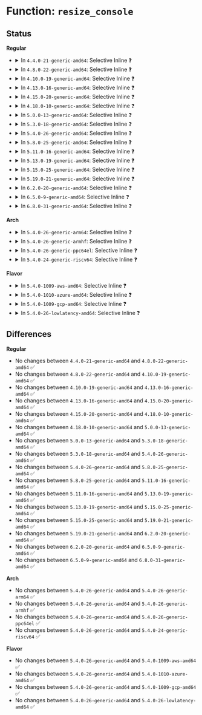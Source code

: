 # Function: <code>resize_console</code>

## Status
<b>Regular</b>
<ul>
<li>
<details>
<summary>In <code>4.4.0-21-generic-amd64</code>: Selective Inline ❓</summary>

```c
void resize_console(struct port * port)
```

```json
{
  "name": "resize_console",
  "collision_type": "Unique Static",
  "inline_type": "Selective",
  "funcs": [
    {
      "addr": 18446744071584182560,
      "name": "resize_console",
      "external": false,
      "loc": "drivers/char/virtio_console.c:1170",
      "file": "drivers/char/virtio_console.c",
      "inline": "not declared, inlined",
      "caller_inline": [],
      "caller_func": [
        "drivers/char/virtio_console.c:notifier_add_vio",
        "drivers/char/virtio_console.c:config_work_handler"
      ]
    }
  ],
  "symbols": [
    {
      "addr": 18446744071584182560,
      "name": "resize_console",
      "section": ".text",
      "bind": "STB_LOCAL",
      "size": 134
    }
  ]
}
```
</details>
</li>
<li>
<details>
<summary>In <code>4.8.0-22-generic-amd64</code>: Selective Inline ❓</summary>

```c
void resize_console(struct port * port)
```

```json
{
  "name": "resize_console",
  "collision_type": "Unique Static",
  "inline_type": "Selective",
  "funcs": [
    {
      "addr": 18446744071584521680,
      "name": "resize_console",
      "external": false,
      "loc": "drivers/char/virtio_console.c:1177",
      "file": "drivers/char/virtio_console.c",
      "inline": "not declared, inlined",
      "caller_inline": [],
      "caller_func": [
        "drivers/char/virtio_console.c:config_work_handler",
        "drivers/char/virtio_console.c:notifier_add_vio"
      ]
    }
  ],
  "symbols": [
    {
      "addr": 18446744071584521680,
      "name": "resize_console",
      "section": ".text",
      "bind": "STB_LOCAL",
      "size": 134
    }
  ]
}
```
</details>
</li>
<li>
<details>
<summary>In <code>4.10.0-19-generic-amd64</code>: Selective Inline ❓</summary>

```c
void resize_console(struct port * port)
```

```json
{
  "name": "resize_console",
  "collision_type": "Unique Static",
  "inline_type": "Selective",
  "funcs": [
    {
      "addr": 18446744071584703760,
      "name": "resize_console",
      "external": false,
      "loc": "drivers/char/virtio_console.c:1176",
      "file": "drivers/char/virtio_console.c",
      "inline": "not declared, inlined",
      "caller_inline": [],
      "caller_func": [
        "drivers/char/virtio_console.c:config_work_handler",
        "drivers/char/virtio_console.c:notifier_add_vio"
      ]
    }
  ],
  "symbols": [
    {
      "addr": 18446744071584703760,
      "name": "resize_console",
      "section": ".text",
      "bind": "STB_LOCAL",
      "size": 134
    }
  ]
}
```
</details>
</li>
<li>
<details>
<summary>In <code>4.13.0-16-generic-amd64</code>: Selective Inline ❓</summary>

```c
void resize_console(struct port * port)
```

```json
{
  "name": "resize_console",
  "collision_type": "Unique Static",
  "inline_type": "Selective",
  "funcs": [
    {
      "addr": 18446744071584785136,
      "name": "resize_console",
      "external": false,
      "loc": "drivers/char/virtio_console.c:1184",
      "file": "drivers/char/virtio_console.c",
      "inline": "not declared, inlined",
      "caller_inline": [],
      "caller_func": [
        "drivers/char/virtio_console.c:config_work_handler",
        "drivers/char/virtio_console.c:notifier_add_vio"
      ]
    }
  ],
  "symbols": [
    {
      "addr": 18446744071584785136,
      "name": "resize_console",
      "section": ".text",
      "bind": "STB_LOCAL",
      "size": 133
    }
  ]
}
```
</details>
</li>
<li>
<details>
<summary>In <code>4.15.0-20-generic-amd64</code>: Selective Inline ❓</summary>

```c
void resize_console(struct port * port)
```

```json
{
  "name": "resize_console",
  "collision_type": "Unique Static",
  "inline_type": "Selective",
  "funcs": [
    {
      "addr": 18446744071585205344,
      "name": "resize_console",
      "external": false,
      "loc": "drivers/char/virtio_console.c:1181",
      "file": "drivers/char/virtio_console.c",
      "inline": "not declared, inlined",
      "caller_inline": [],
      "caller_func": [
        "drivers/char/virtio_console.c:config_work_handler",
        "drivers/char/virtio_console.c:notifier_add_vio"
      ]
    }
  ],
  "symbols": [
    {
      "addr": 18446744071585205344,
      "name": "resize_console",
      "section": ".text",
      "bind": "STB_LOCAL",
      "size": 133
    }
  ]
}
```
</details>
</li>
<li>
<details>
<summary>In <code>4.18.0-10-generic-amd64</code>: Selective Inline ❓</summary>

```c
void resize_console(struct port * port)
```

```json
{
  "name": "resize_console",
  "collision_type": "Unique Static",
  "inline_type": "Selective",
  "funcs": [
    {
      "addr": 18446744071585441840,
      "name": "resize_console",
      "external": false,
      "loc": "drivers/char/virtio_console.c:1180",
      "file": "drivers/char/virtio_console.c",
      "inline": "not declared, inlined",
      "caller_inline": [],
      "caller_func": [
        "drivers/char/virtio_console.c:config_work_handler",
        "drivers/char/virtio_console.c:notifier_add_vio"
      ]
    }
  ],
  "symbols": [
    {
      "addr": 18446744071585441840,
      "name": "resize_console",
      "section": ".text",
      "bind": "STB_LOCAL",
      "size": 132
    }
  ]
}
```
</details>
</li>
<li>
<details>
<summary>In <code>5.0.0-13-generic-amd64</code>: Selective Inline ❓</summary>

```c
void resize_console(struct port * port)
```

```json
{
  "name": "resize_console",
  "collision_type": "Unique Static",
  "inline_type": "Selective",
  "funcs": [
    {
      "addr": 18446744071585565088,
      "name": "resize_console",
      "external": false,
      "loc": "drivers/char/virtio_console.c:1180",
      "file": "drivers/char/virtio_console.c",
      "inline": "not declared, inlined",
      "caller_inline": [],
      "caller_func": [
        "drivers/char/virtio_console.c:config_work_handler",
        "drivers/char/virtio_console.c:notifier_add_vio"
      ]
    }
  ],
  "symbols": [
    {
      "addr": 18446744071585565088,
      "name": "resize_console",
      "section": ".text",
      "bind": "STB_LOCAL",
      "size": 132
    }
  ]
}
```
</details>
</li>
<li>
<details>
<summary>In <code>5.3.0-18-generic-amd64</code>: Selective Inline ❓</summary>

```c
void resize_console(struct port * port)
```

```json
{
  "name": "resize_console",
  "collision_type": "Unique Static",
  "inline_type": "Selective",
  "funcs": [
    {
      "addr": 18446744071585784560,
      "name": "resize_console",
      "external": false,
      "loc": "drivers/char/virtio_console.c:1167",
      "file": "drivers/char/virtio_console.c",
      "inline": "not declared, inlined",
      "caller_inline": [],
      "caller_func": [
        "drivers/char/virtio_console.c:config_work_handler",
        "drivers/char/virtio_console.c:notifier_add_vio"
      ]
    }
  ],
  "symbols": [
    {
      "addr": 18446744071585784560,
      "name": "resize_console",
      "section": ".text",
      "bind": "STB_LOCAL",
      "size": 135
    }
  ]
}
```
</details>
</li>
<li>
<details>
<summary>In <code>5.4.0-26-generic-amd64</code>: Selective Inline ❓</summary>

```c
void resize_console(struct port * port)
```

```json
{
  "name": "resize_console",
  "collision_type": "Unique Static",
  "inline_type": "Selective",
  "funcs": [
    {
      "addr": 18446744071585927968,
      "name": "resize_console",
      "external": false,
      "loc": "drivers/char/virtio_console.c:1167",
      "file": "drivers/char/virtio_console.c",
      "inline": "not declared, inlined",
      "caller_inline": [],
      "caller_func": [
        "drivers/char/virtio_console.c:config_work_handler",
        "drivers/char/virtio_console.c:notifier_add_vio"
      ]
    }
  ],
  "symbols": [
    {
      "addr": 18446744071585927968,
      "name": "resize_console",
      "section": ".text",
      "bind": "STB_LOCAL",
      "size": 135
    }
  ]
}
```
</details>
</li>
<li>
<details>
<summary>In <code>5.8.0-25-generic-amd64</code>: Selective Inline ❓</summary>

```c
void resize_console(struct port * port)
```

```json
{
  "name": "resize_console",
  "collision_type": "Unique Static",
  "inline_type": "Selective",
  "funcs": [
    {
      "addr": 18446744071586663488,
      "name": "resize_console",
      "external": false,
      "loc": "drivers/char/virtio_console.c:1165",
      "file": "drivers/char/virtio_console.c",
      "inline": "not declared, inlined",
      "caller_inline": [],
      "caller_func": [
        "drivers/char/virtio_console.c:config_work_handler",
        "drivers/char/virtio_console.c:notifier_add_vio"
      ]
    }
  ],
  "symbols": [
    {
      "addr": 18446744071586663488,
      "name": "resize_console",
      "section": ".text",
      "bind": "STB_LOCAL",
      "size": 135
    }
  ]
}
```
</details>
</li>
<li>
<details>
<summary>In <code>5.11.0-16-generic-amd64</code>: Selective Inline ❓</summary>

```c
void resize_console(struct port * port)
```

```json
{
  "name": "resize_console",
  "collision_type": "Unique Static",
  "inline_type": "Selective",
  "funcs": [
    {
      "addr": 18446744071586773392,
      "name": "resize_console",
      "external": false,
      "loc": "drivers/char/virtio_console.c:1165",
      "file": "drivers/char/virtio_console.c",
      "inline": "not declared, inlined",
      "caller_inline": [],
      "caller_func": [
        "drivers/char/virtio_console.c:config_work_handler",
        "drivers/char/virtio_console.c:notifier_add_vio"
      ]
    }
  ],
  "symbols": [
    {
      "addr": 18446744071586773392,
      "name": "resize_console",
      "section": ".text",
      "bind": "STB_LOCAL",
      "size": 135
    }
  ]
}
```
</details>
</li>
<li>
<details>
<summary>In <code>5.13.0-19-generic-amd64</code>: Selective Inline ❓</summary>

```c
void resize_console(struct port * port)
```

```json
{
  "name": "resize_console",
  "collision_type": "Unique Static",
  "inline_type": "Selective",
  "funcs": [
    {
      "addr": 18446744071586653392,
      "name": "resize_console",
      "external": false,
      "loc": "drivers/char/virtio_console.c:1165",
      "file": "drivers/char/virtio_console.c",
      "inline": "not declared, inlined",
      "caller_inline": [],
      "caller_func": [
        "drivers/char/virtio_console.c:config_work_handler",
        "drivers/char/virtio_console.c:notifier_add_vio"
      ]
    }
  ],
  "symbols": [
    {
      "addr": 18446744071586653392,
      "name": "resize_console",
      "section": ".text",
      "bind": "STB_LOCAL",
      "size": 135
    }
  ]
}
```
</details>
</li>
<li>
<details>
<summary>In <code>5.15.0-25-generic-amd64</code>: Selective Inline ❓</summary>

```c
void resize_console(struct port * port)
```

```json
{
  "name": "resize_console",
  "collision_type": "Unique Static",
  "inline_type": "Selective",
  "funcs": [
    {
      "addr": 18446744071587202464,
      "name": "resize_console",
      "external": false,
      "loc": "drivers/char/virtio_console.c:1165",
      "file": "drivers/char/virtio_console.c",
      "inline": "not declared, inlined",
      "caller_inline": [],
      "caller_func": [
        "drivers/char/virtio_console.c:config_work_handler",
        "drivers/char/virtio_console.c:notifier_add_vio"
      ]
    }
  ],
  "symbols": [
    {
      "addr": 18446744071587202464,
      "name": "resize_console",
      "section": ".text",
      "bind": "STB_LOCAL",
      "size": 135
    }
  ]
}
```
</details>
</li>
<li>
<details>
<summary>In <code>5.19.0-21-generic-amd64</code>: Selective Inline ❓</summary>

```c
void resize_console(struct port * port)
```

```json
{
  "name": "resize_console",
  "collision_type": "Unique Static",
  "inline_type": "Selective",
  "funcs": [
    {
      "addr": 18446744071588505712,
      "name": "resize_console",
      "external": false,
      "loc": "drivers/char/virtio_console.c:1166",
      "file": "drivers/char/virtio_console.c",
      "inline": "not declared, inlined",
      "caller_inline": [],
      "caller_func": [
        "drivers/char/virtio_console.c:config_work_handler",
        "drivers/char/virtio_console.c:notifier_add_vio"
      ]
    }
  ],
  "symbols": [
    {
      "addr": 18446744071588505712,
      "name": "resize_console",
      "section": ".text",
      "bind": "STB_LOCAL",
      "size": 155
    }
  ]
}
```
</details>
</li>
<li>
<details>
<summary>In <code>6.2.0-20-generic-amd64</code>: Selective Inline ❓</summary>

```c
void resize_console(struct port * port)
```

```json
{
  "name": "resize_console",
  "collision_type": "Unique Static",
  "inline_type": "Selective",
  "funcs": [
    {
      "addr": 18446744071589947104,
      "name": "resize_console",
      "external": false,
      "loc": "drivers/char/virtio_console.c:1158",
      "file": "drivers/char/virtio_console.c",
      "inline": "not declared, inlined",
      "caller_inline": [],
      "caller_func": [
        "drivers/char/virtio_console.c:config_work_handler",
        "drivers/char/virtio_console.c:notifier_add_vio"
      ]
    }
  ],
  "symbols": [
    {
      "addr": 18446744071589947104,
      "name": "resize_console",
      "section": ".text",
      "bind": "STB_LOCAL",
      "size": 155
    }
  ]
}
```
</details>
</li>
<li>
<details>
<summary>In <code>6.5.0-9-generic-amd64</code>: Selective Inline ❓</summary>

```c
void resize_console(struct port * port)
```

```json
{
  "name": "resize_console",
  "collision_type": "Unique Static",
  "inline_type": "Selective",
  "funcs": [
    {
      "addr": 18446744071590256368,
      "name": "resize_console",
      "external": false,
      "loc": "drivers/char/virtio_console.c:1159",
      "file": "drivers/char/virtio_console.c",
      "inline": "not declared, inlined",
      "caller_inline": [],
      "caller_func": [
        "drivers/char/virtio_console.c:config_work_handler",
        "drivers/char/virtio_console.c:notifier_add_vio"
      ]
    }
  ],
  "symbols": [
    {
      "addr": 18446744071590256368,
      "name": "resize_console",
      "section": ".text",
      "bind": "STB_LOCAL",
      "size": 155
    }
  ]
}
```
</details>
</li>
<li>
<details>
<summary>In <code>6.8.0-31-generic-amd64</code>: Selective Inline ❓</summary>

```c
void resize_console(struct port * port)
```

```json
{
  "name": "resize_console",
  "collision_type": "Unique Static",
  "inline_type": "Selective",
  "funcs": [
    {
      "addr": 18446744071590597344,
      "name": "resize_console",
      "external": false,
      "loc": "drivers/char/virtio_console.c:1149",
      "file": "drivers/char/virtio_console.c",
      "inline": "not declared, inlined",
      "caller_inline": [],
      "caller_func": [
        "drivers/char/virtio_console.c:config_work_handler",
        "drivers/char/virtio_console.c:notifier_add_vio"
      ]
    }
  ],
  "symbols": [
    {
      "addr": 18446744071590597344,
      "name": "resize_console",
      "section": ".text",
      "bind": "STB_LOCAL",
      "size": 155
    }
  ]
}
```
</details>
</li>
</ul>
<b>Arch</b>
<ul>
<li>
<details>
<summary>In <code>5.4.0-26-generic-arm64</code>: Selective Inline ❓</summary>

```c
void resize_console(struct port * port)
```

```json
{
  "name": "resize_console",
  "collision_type": "Unique Static",
  "inline_type": "Selective",
  "funcs": [
    {
      "addr": 18446603336498755008,
      "name": "resize_console",
      "external": false,
      "loc": "drivers/char/virtio_console.c:1167",
      "file": "drivers/char/virtio_console.c",
      "inline": "not declared, inlined",
      "caller_inline": [],
      "caller_func": [
        "drivers/char/virtio_console.c:config_work_handler",
        "drivers/char/virtio_console.c:notifier_add_vio"
      ]
    }
  ],
  "symbols": [
    {
      "addr": 18446603336498755008,
      "name": "resize_console",
      "section": ".text",
      "bind": "STB_LOCAL",
      "size": 236
    }
  ]
}
```
</details>
</li>
<li>
<details>
<summary>In <code>5.4.0-26-generic-armhf</code>: Selective Inline ❓</summary>

```c
void resize_console(struct port * port)
```

```json
{
  "name": "resize_console",
  "collision_type": "Unique Static",
  "inline_type": "Selective",
  "funcs": [
    {
      "addr": 3231376220,
      "name": "resize_console",
      "external": false,
      "loc": "drivers/char/virtio_console.c:1167",
      "file": "drivers/char/virtio_console.c",
      "inline": "not declared, inlined",
      "caller_inline": [],
      "caller_func": [
        "drivers/char/virtio_console.c:config_work_handler",
        "drivers/char/virtio_console.c:notifier_add_vio"
      ]
    }
  ],
  "symbols": [
    {
      "addr": 3231376220,
      "name": "resize_console",
      "section": ".text",
      "bind": "STB_LOCAL",
      "size": 164
    }
  ]
}
```
</details>
</li>
<li>
<details>
<summary>In <code>5.4.0-26-generic-ppc64el</code>: Selective Inline ❓</summary>

```c
void resize_console(struct port * port)
```

```json
{
  "name": "resize_console",
  "collision_type": "Unique Static",
  "inline_type": "Selective",
  "funcs": [
    {
      "addr": 13835058055291913808,
      "name": "resize_console",
      "external": false,
      "loc": "drivers/char/virtio_console.c:1167",
      "file": "drivers/char/virtio_console.c",
      "inline": "not declared, inlined",
      "caller_inline": [],
      "caller_func": [
        "drivers/char/virtio_console.c:config_work_handler",
        "drivers/char/virtio_console.c:notifier_add_vio"
      ]
    }
  ],
  "symbols": [
    {
      "addr": 13835058055291913808,
      "name": "resize_console",
      "section": ".text",
      "bind": "STB_LOCAL",
      "size": 232
    }
  ]
}
```
</details>
</li>
<li>
<details>
<summary>In <code>5.4.0-24-generic-riscv64</code>: Selective Inline ❓</summary>

```c
void resize_console(struct port * port)
```

```json
{
  "name": "resize_console",
  "collision_type": "Unique Static",
  "inline_type": "Selective",
  "funcs": [
    {
      "addr": 18446743936276255940,
      "name": "resize_console",
      "external": false,
      "loc": "drivers/char/virtio_console.c:1167",
      "file": "drivers/char/virtio_console.c",
      "inline": "not declared, inlined",
      "caller_inline": [],
      "caller_func": [
        "drivers/char/virtio_console.c:config_work_handler",
        "drivers/char/virtio_console.c:notifier_add_vio"
      ]
    }
  ],
  "symbols": [
    {
      "addr": 18446743936276255940,
      "name": "resize_console",
      "section": ".text",
      "bind": "STB_LOCAL",
      "size": 138
    }
  ]
}
```
</details>
</li>
</ul>
<b>Flavor</b>
<ul>
<li>
<details>
<summary>In <code>5.4.0-1009-aws-amd64</code>: Selective Inline ❓</summary>

```c
void resize_console(struct port * port)
```

```json
{
  "name": "resize_console",
  "collision_type": "Unique Static",
  "inline_type": "Selective",
  "funcs": [
    {
      "addr": 18446744071585688944,
      "name": "resize_console",
      "external": false,
      "loc": "drivers/char/virtio_console.c:1167",
      "file": "drivers/char/virtio_console.c",
      "inline": "not declared, inlined",
      "caller_inline": [],
      "caller_func": [
        "drivers/char/virtio_console.c:config_work_handler",
        "drivers/char/virtio_console.c:notifier_add_vio"
      ]
    }
  ],
  "symbols": [
    {
      "addr": 18446744071585688944,
      "name": "resize_console",
      "section": ".text",
      "bind": "STB_LOCAL",
      "size": 135
    }
  ]
}
```
</details>
</li>
<li>
<details>
<summary>In <code>5.4.0-1010-azure-amd64</code>: Selective Inline ❓</summary>

```c
void resize_console(struct port * port)
```

```json
{
  "name": "resize_console",
  "collision_type": "Unique Static",
  "inline_type": "Selective",
  "funcs": [
    {
      "addr": 18446744071585548656,
      "name": "resize_console",
      "external": false,
      "loc": "drivers/char/virtio_console.c:1167",
      "file": "drivers/char/virtio_console.c",
      "inline": "not declared, inlined",
      "caller_inline": [],
      "caller_func": [
        "drivers/char/virtio_console.c:config_work_handler",
        "drivers/char/virtio_console.c:notifier_add_vio"
      ]
    }
  ],
  "symbols": [
    {
      "addr": 18446744071585548656,
      "name": "resize_console",
      "section": ".text",
      "bind": "STB_LOCAL",
      "size": 133
    }
  ]
}
```
</details>
</li>
<li>
<details>
<summary>In <code>5.4.0-1009-gcp-amd64</code>: Selective Inline ❓</summary>

```c
void resize_console(struct port * port)
```

```json
{
  "name": "resize_console",
  "collision_type": "Unique Static",
  "inline_type": "Selective",
  "funcs": [
    {
      "addr": 18446744071585878208,
      "name": "resize_console",
      "external": false,
      "loc": "drivers/char/virtio_console.c:1167",
      "file": "drivers/char/virtio_console.c",
      "inline": "not declared, inlined",
      "caller_inline": [],
      "caller_func": [
        "drivers/char/virtio_console.c:config_work_handler",
        "drivers/char/virtio_console.c:notifier_add_vio"
      ]
    }
  ],
  "symbols": [
    {
      "addr": 18446744071585878208,
      "name": "resize_console",
      "section": ".text",
      "bind": "STB_LOCAL",
      "size": 133
    }
  ]
}
```
</details>
</li>
<li>
<details>
<summary>In <code>5.4.0-26-lowlatency-amd64</code>: Selective Inline ❓</summary>

```c
void resize_console(struct port * port)
```

```json
{
  "name": "resize_console",
  "collision_type": "Unique Static",
  "inline_type": "Selective",
  "funcs": [
    {
      "addr": 18446744071585986752,
      "name": "resize_console",
      "external": false,
      "loc": "drivers/char/virtio_console.c:1167",
      "file": "drivers/char/virtio_console.c",
      "inline": "not declared, inlined",
      "caller_inline": [],
      "caller_func": [
        "drivers/char/virtio_console.c:config_work_handler",
        "drivers/char/virtio_console.c:notifier_add_vio"
      ]
    }
  ],
  "symbols": [
    {
      "addr": 18446744071585986752,
      "name": "resize_console",
      "section": ".text",
      "bind": "STB_LOCAL",
      "size": 135
    }
  ]
}
```
</details>
</li>
</ul>

## Differences
<b>Regular</b>
<ul>
<li>
No changes between <code>4.4.0-21-generic-amd64</code> and <code>4.8.0-22-generic-amd64</code> ✅
</li>
<li>
No changes between <code>4.8.0-22-generic-amd64</code> and <code>4.10.0-19-generic-amd64</code> ✅
</li>
<li>
No changes between <code>4.10.0-19-generic-amd64</code> and <code>4.13.0-16-generic-amd64</code> ✅
</li>
<li>
No changes between <code>4.13.0-16-generic-amd64</code> and <code>4.15.0-20-generic-amd64</code> ✅
</li>
<li>
No changes between <code>4.15.0-20-generic-amd64</code> and <code>4.18.0-10-generic-amd64</code> ✅
</li>
<li>
No changes between <code>4.18.0-10-generic-amd64</code> and <code>5.0.0-13-generic-amd64</code> ✅
</li>
<li>
No changes between <code>5.0.0-13-generic-amd64</code> and <code>5.3.0-18-generic-amd64</code> ✅
</li>
<li>
No changes between <code>5.3.0-18-generic-amd64</code> and <code>5.4.0-26-generic-amd64</code> ✅
</li>
<li>
No changes between <code>5.4.0-26-generic-amd64</code> and <code>5.8.0-25-generic-amd64</code> ✅
</li>
<li>
No changes between <code>5.8.0-25-generic-amd64</code> and <code>5.11.0-16-generic-amd64</code> ✅
</li>
<li>
No changes between <code>5.11.0-16-generic-amd64</code> and <code>5.13.0-19-generic-amd64</code> ✅
</li>
<li>
No changes between <code>5.13.0-19-generic-amd64</code> and <code>5.15.0-25-generic-amd64</code> ✅
</li>
<li>
No changes between <code>5.15.0-25-generic-amd64</code> and <code>5.19.0-21-generic-amd64</code> ✅
</li>
<li>
No changes between <code>5.19.0-21-generic-amd64</code> and <code>6.2.0-20-generic-amd64</code> ✅
</li>
<li>
No changes between <code>6.2.0-20-generic-amd64</code> and <code>6.5.0-9-generic-amd64</code> ✅
</li>
<li>
No changes between <code>6.5.0-9-generic-amd64</code> and <code>6.8.0-31-generic-amd64</code> ✅
</li>
</ul>
<b>Arch</b>
<ul>
<li>
No changes between <code>5.4.0-26-generic-amd64</code> and <code>5.4.0-26-generic-arm64</code> ✅
</li>
<li>
No changes between <code>5.4.0-26-generic-amd64</code> and <code>5.4.0-26-generic-armhf</code> ✅
</li>
<li>
No changes between <code>5.4.0-26-generic-amd64</code> and <code>5.4.0-26-generic-ppc64el</code> ✅
</li>
<li>
No changes between <code>5.4.0-26-generic-amd64</code> and <code>5.4.0-24-generic-riscv64</code> ✅
</li>
</ul>
<b>Flavor</b>
<ul>
<li>
No changes between <code>5.4.0-26-generic-amd64</code> and <code>5.4.0-1009-aws-amd64</code> ✅
</li>
<li>
No changes between <code>5.4.0-26-generic-amd64</code> and <code>5.4.0-1010-azure-amd64</code> ✅
</li>
<li>
No changes between <code>5.4.0-26-generic-amd64</code> and <code>5.4.0-1009-gcp-amd64</code> ✅
</li>
<li>
No changes between <code>5.4.0-26-generic-amd64</code> and <code>5.4.0-26-lowlatency-amd64</code> ✅
</li>
</ul>

